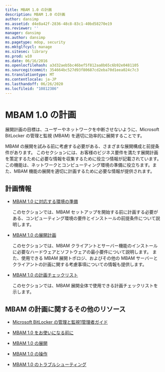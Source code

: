 ```yaml
---
title: MBAM 1.0 の計画
description: MBAM 1.0 の計画
author: dansimp
ms.assetid: d4e8a42f-2836-48c8-83c1-40bd58270e19
ms.reviewer: ''
manager: dansimp
ms.author: dansimp
ms.pagetype: mdop, security
ms.mktglfcycl: manage
ms.sitesec: library
ms.prod: w10
ms.date: 06/16/2016
ms.openlocfilehash: a3d32aeb5bc46bef5f812aa8b65c6b92e0481105
ms.sourcegitcommit: 354664bc527d93f80687cd2eba70d1eea024c7c3
ms.translationtype: MT
ms.contentlocale: ja-JP
ms.lasthandoff: 06/26/2020
ms.locfileid: "10812386"
---
```

# MBAM 1.0 の計画


展開計画の目標は、ユーザーやネットワークを中断させないように、Microsoft BitLocker の管理と監視 (MBAM) を適切に効率的に展開することです。

MBAM の展開を試みる前に考慮する必要がある、さまざまな展開構成と前提条件があります。 このセクションには、お客様のビジネス要件を満たす展開計画を策定するために必要な情報を収集するために役立つ情報が記載されています。 この機能は、ネットワークとコンピューティング環境の準備に役立ちます。また、MBAM 機能の展開を適切に計画するために必要な情報が提供されます。

## 計画情報


-   [MBAM 1.0 に対応する環境の準備](preparing-your-environment-for-mbam-10.md)

    このセクションでは、MBAM セットアップを開始する前に計画する必要がある、コンピューティング環境の要件とインストールの前提条件について説明します。

-   [MBAM 1.0 の展開計画](planning-to-deploy-mbam-10.md)

    このセクションでは、MBAM クライアントとサーバー機能のインストールに必要なハードウェアとソフトウェアの最小要件について説明します。 また、使用できる MBAM 展開トポロジ、およびその他の MBAM サーバーとクライアントの計画に関する考慮事項についての情報も提供します。

-   [MBAM 1.0 の計画チェックリスト](mbam-10-planning-checklist.md)

    このセクションでは、MBAM 展開全体で使用できる計画チェックリストを示します。

## <a href="" id="other-resources-for-mbam-planning-"></a>MBAM の計画に関するその他のリソース


-   [Microsoft BitLocker の管理と監視1管理者ガイド](index.md)

-   [MBAM 1.0 をお使いになる前に](getting-started-with-mbam-10.md)

-   [MBAM 1.0 の展開](deploying-mbam-10.md)

-   [MBAM 1.0 の操作](operations-for-mbam-10.md)

-   [MBAM 1.0 のトラブルシューティング](troubleshooting-mbam-10.md)

 

 





